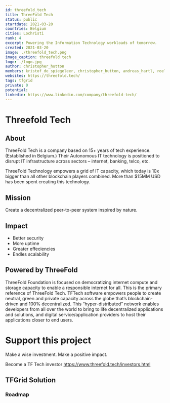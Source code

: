 ```yaml
---
id: threefold_tech
title: ThreeFold Tech
status: public
startdate: 2021-03-20
countries: Belgium
cities: Lochristi
rank: 4
excerpt: Powering the Information Technology workloads of tomorrow.
created: 2021-03-20
image: ./threefold_tech.png
image_caption: threefold tech
logo: ./logo.jpg
author: christopher_hutton
members: kristof_de_spiegeleer, christopher_hutton, andreas_hartl, roel_van_sabben, sabrina_sadik, owen_kemp
websites: https://threefold.tech/
tags: tfgrid
private: 0
potential: 
linkedin: https://www.linkedin.com/company/threefold-tech/
---
```


# Threefold Tech

## About

ThreeFold Tech is a company based on 15+ years of tech experience. (Established in Belgium.) Their Autonomous IT technology is positioned to disrupt IT infrastructure across sectors – internet, banking, telco, etc.

ThreeFold Technology empowers a grid of IT capacity, which today is 10x bigger than all other blockchain players combined. More than $15MM USD has been spent creating this technology.

## Mission

Create a decentralized peer-to-peer system inspired by nature.

## Impact

- Better security
- More uptime
- Greater effeciencies 
- Endles scalability

## Powered by ThreeFold

ThreeFold Foundation is focused on democratizing internet compute and storage capacity to enable a responsible internet for all. This is the primary reference of ThreeFold Tech. TFTech software empowers people to create neutral, green and private capacity across the globe that’s blockchain-driven and 100% decentralized. This “hyper-distributed” network enables developers from all over the world to bring to life decentralized applications and solutions, and digital service/application providers to host their applications closer to end users.

# Support this project

Make a wise investment.
Make a positive impact.

Become a TF Tech investor https://www.threefold.tech/investors.html

## TFGrid Solution

### Roadmap

